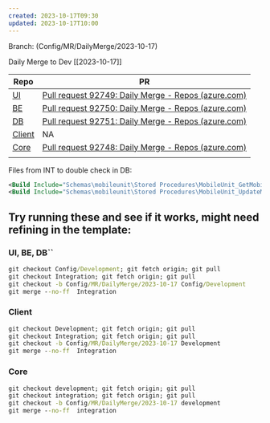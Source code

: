 ```yaml
---
created: 2023-10-17T09:30
updated: 2023-10-17T10:00
---
```

Branch: (Config/MR/DailyMerge/2023-10-17)

Daily Merge to Dev [[2023-10-17]]

| Repo                                                                                                                                                                                                                                                                        | PR    |
| --------------------------------------------------------------------------------------------------------------------------------------------------------------------------------------------------------------------------------------------------------------------------- | ----- |
| [UI](https://dev.azure.com/MiXTelematics/Common/_git/MiX.Fleet.UI/pullrequestcreate?sourceRef=Integration&targetRef=Config/Development&sourceRepositoryId=50990761-1b3a-4829-ada1-584fd7f03033&targetRepositoryId=50990761-1b3a-4829-ada1-584fd7f03033)                     | [Pull request 92749: Daily Merge - Repos (azure.com)](https://dev.azure.com/MiXTelematics/Common/_git/MiX.Fleet.UI/pullrequest/92749) |
| [BE](https://dev.azure.com/MiXTelematics/Common/_git/DynaMiX.Backend/pullrequestcreate?sourceRef=Integration&targetRef=Config/Development&sourceRepositoryId=0c9dafba-9e19-4319-886b-c0129c70b7d0&targetRepositoryId=0c9dafba-9e19-4319-886b-c0129c70b7d0)                  | [Pull request 92750: Daily Merge - Repos (azure.com)](https://dev.azure.com/MiXTelematics/Common/_git/DynaMiX.Backend/pullrequest/92750) |
| [DB](https://dev.azure.com/MiXTelematics/Common/_git/Database/pullrequestcreate?sourceRef=Integration&targetRef=Config/Development&sourceRepositoryId=72660fef-f082-49a7-b7c0-8648450cd291&targetRepositoryId=72660fef-f082-49a7-b7c0-8648450cd291)                         | [Pull request 92751: Daily Merge - Repos (azure.com)](https://dev.azure.com/MiXTelematics/Common/_git/Database/pullrequest/92751) |
| [Client](https://dev.azure.com/MiXTelematics/DeviceIntegration/_git/MiX.DeviceConfig/pullrequestcreate?sourceRef=Integration&targetRef=Development&sourceRepositoryId=8812dade-4c8a-4218-ba13-9c7c4eaaa996&targetRepositoryId=8812dade-4c8a-4218-ba13-9c7c4eaaa996)         | NA |
| [Core](https://dev.azure.com/MiXTelematics/DeviceIntegration/_git/MiX.DeviceIntegration.Core/pullrequestcreate?sourceRef=integration&targetRef=development&sourceRepositoryId=40eeca32-3a77-4551-91a0-402d4c96d679&targetRepositoryId=40eeca32-3a77-4551-91a0-402d4c96d679) | [Pull request 92748: Daily Merge - Repos (azure.com)](https://dev.azure.com/MiXTelematics/DeviceIntegration/_git/MiX.DeviceIntegration.Core/pullrequest/92748) |
|                                                                                                                                                                                                                                                                             |       |

Files from INT to double check in DB:

```xml
<Build Include="Schemas\mobileunit\Stored Procedures\MobileUnit_GetMobileDeviceSettings.sql" />
<Build Include="Schemas\mobileunit\Stored Procedures\MobileUnit_UpdateMobileUnitUniqueIdentifier.sql" />
```
## Try running these and see if it works, might need refining in the template:

### UI, BE, DB``

``` cmd
git checkout Config/Development; git fetch origin; git pull
git checkout Integration; git fetch origin; git pull
git checkout -b Config/MR/DailyMerge/2023-10-17 Config/Development
git merge --no-ff  Integration
```

### Client

``` cmd
git checkout Development; git fetch origin; git pull
git checkout Integration; git fetch origin; git pull
git checkout -b Config/MR/DailyMerge/2023-10-17 Development
git merge --no-ff  Integration
```

### Core

``` cmd
git checkout development; git fetch origin; git pull
git checkout integration; git fetch origin; git pull
git checkout -b Config/MR/DailyMerge/2023-10-17 development
git merge --no-ff  integration
```

